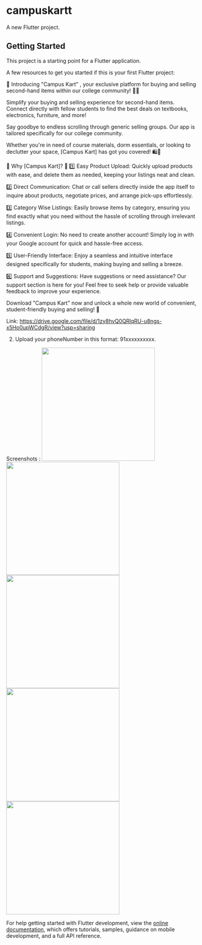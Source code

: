 # campuskartt

A new Flutter project.

## Getting Started

This project is a starting point for a Flutter application.

A few resources to get you started if this is your first Flutter project:

🎉 Introducing "Campus Kart" , your exclusive platform for buying and selling second-hand items within our college community! 📱💼

Simplify your buying and selling experience for second-hand items.
Connect directly with fellow students to find the best deals on textbooks, electronics, furniture, and more!

Say goodbye to endless scrolling through generic selling groups. Our app is tailored specifically for our college community.

Whether you're in need of course materials, dorm essentials, or looking to declutter your space, [Campus Kart] has got you covered! 🛍💬

🌟 Why [Campus Kart]? 🌟
1️⃣ Easy Product Upload: Quickly upload products with ease, and delete them as needed, keeping your listings neat and clean.

2️⃣ Direct Communication: Chat or call sellers directly inside the app itself to inquire about products, negotiate prices, and arrange pick-ups effortlessly.

3️⃣ Category Wise Listings: Easily browse items by category, ensuring you find exactly what you need without the hassle of scrolling through irrelevant listings.

4️⃣ Convenient Login: No need to create another account! Simply log in with your Google account for quick and hassle-free access.

5️⃣ User-Friendly Interface: Enjoy a seamless and intuitive interface designed specifically for students, making buying and selling a breeze.

6️⃣ Support and Suggestions: Have suggestions or need assistance? Our support section is here for you! Feel free to seek help or provide valuable feedback to improve your experience.

Download "Campus Kart" now and unlock a whole new world of convenient, student-friendly buying and selling! 🚀

Link:
https://drive.google.com/file/d/1zy8hvQ0QRlqRU-u8ngs-x5Ho0upWCdgR/view?usp=sharing

2) Upload your phoneNumber in this format: 91xxxxxxxxxx.

Screenshots :
<img src="https://github.com/1CaptainPeroxide/campuskartt/assets/142601437/67a1fa76-50d9-444c-a925-9e96f1e82b0b" width="300">
<img src="https://github.com/1CaptainPeroxide/campuskartt/assets/142601437/0824476f-aa57-4622-9189-628ebd30230b" width="300">
<img src="https://github.com/1CaptainPeroxide/campuskartt/assets/142601437/93c9e3ca-3b5d-4e44-a06a-ba1307e63aab" width="300">
<img src="https://github.com/1CaptainPeroxide/campuskartt/assets/142601437/5b0984ce-36c9-44eb-8ecd-41dac6bc812e" width="300">
<img src="https://github.com/1CaptainPeroxide/campuskartt/assets/142601437/ae96d320-bbf8-434e-87ff-a21710d6a94d" width="300">

For help getting started with Flutter development, view the
[online documentation](https://docs.flutter.dev/), which offers tutorials,
samples, guidance on mobile development, and a full API reference.
